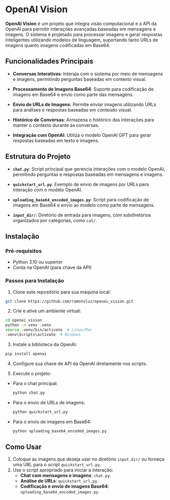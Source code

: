 # OpenAI Vision

**OpenAI Vision** é um projeto que integra visão computacional e a API da OpenAI para permitir interações avançadas baseadas em mensagens e imagens. O sistema é projetado para processar imagens e gerar respostas inteligentes utilizando modelos de linguagem, suportando tanto URLs de imagens quanto imagens codificadas em Base64.

## Funcionalidades Principais

- **Conversas Interativas**: Interaja com o sistema por meio de mensagens e imagens, permitindo perguntas baseadas em contexto visual.
  
- **Processamento de Imagens Base64**: Suporte para codificação de imagens em Base64 e envio como parte das mensagens.

- **Envio de URLs de Imagens**: Permite enviar imagens utilizando URLs para análises e respostas baseadas em conteúdo visual.

- **Histórico de Conversas**: Armazena o histórico das interações para manter o contexto durante as conversas.

- **Integração com OpenAI**: Utiliza o modelo OpenAI GPT para gerar respostas baseadas em texto e imagens.

## Estrutura do Projeto

- **`chat.py`**: Script principal que gerencia interações com o modelo OpenAI, permitindo perguntas e respostas baseadas em mensagens e imagens.
  
- **`quickstart_url.py`**: Exemplo de envio de imagens por URLs para interação com o modelo OpenAI.
  
- **`uploading_base64_encoded_images.py`**: Script para codificação de imagens em Base64 e envio ao modelo como parte de mensagens.

- **`input_dir/`**: Diretório de entrada para imagens, com subdiretórios organizados por categorias, como `cat/`.

## Instalação

### Pré-requisitos

- Python 3.10 ou superior
- Conta na OpenAI (para chave da API)

### Passos para Instalação

1. Clone este repositório para sua máquina local:

```bash
git clone https://github.com/ramonvluz/openai_vision.git
```

2. Crie e ative um ambiente virtual:

```bash
cd openai_vision
python -m venv .venv
source .venv/bin/activate  # Linux/Mac
.venv\Scripts\activate  # Windows
```

3. Instale a biblioteca da OpenAi:

```bash
pip install openai
```

4. Configure sua chave de API da OpenAI diretamente nos scripts.

5. Execute o projeto:

- Para o chat principal:
  ```bash
  python chat.py
  ```
- Para o envio de URLs de imagens:
  ```bash
  python quickstart_url.py
  ```
- Para o envio de imagens em Base64:
  ```bash
  python uploading_base64_encoded_images.py
  ```

## Como Usar

1. Coloque as imagens que deseja usar no diretório `input_dir/` ou forneça uma URL para o script `quickstart_url.py`.
2. Use o script apropriado para iniciar a interação:
   - **Chat com mensagens e imagens**: `chat.py`.
   - **Análise de URLs**: `quickstart_url.py`.
   - **Codificação e envio de imagens Base64**: `uploading_base64_encoded_images.py`.
